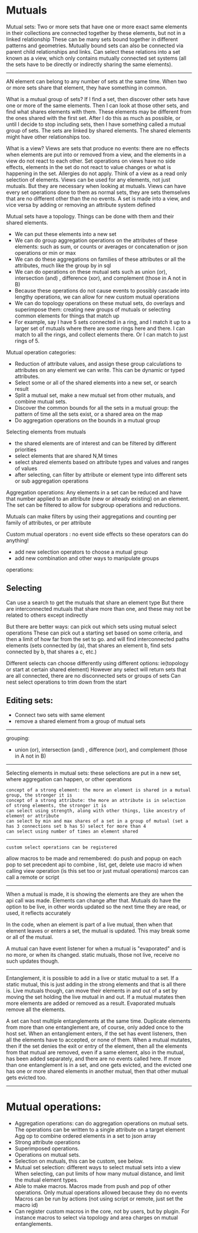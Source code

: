 # Mutuals 


Mutual sets:
    Two or more sets that have one or more exact same elements in their collections are connected together by these elements, but not in a linked relationship
    These can be many sets bound together in different patterns and geometries. Mutually bound sets can also be connected via parent child relationships and links.
    Can select these relations into a set known as a view, which only contains mutually connected set systems (all the sets have to be directly or indirectly sharing the same elements).

---------------------------------


AN element can belong to any number of sets at the same time.
When two or more sets share that element, they have something in common.

What is a mutual group of sets?
If I find a set, then discover other sets have one or more of the same elements.
Then I can look at those other sets, and find what shares elements with them.
These elements may be different from the ones shared with the first set.
After I do this as much as possible, or until I decide to stop including sets, then I have something called a mutual group of sets.
The sets are linked by shared elements. The shared elements might have other relationships too.

What is a view?
Views are sets that produce no events: there are no effects when elements are put into or removed from a view, and the elements in a view do not react to each other.
Set operations on views have no side effects, elements in the set do not react to value changes or what is happening in the set. Allergies do not apply.
Think of a view as a read only selection of elements. Views can be used for any elements, not just mutuals. But they are necessary when looking at mutuals.
Views can have every set operations done to them as normal sets, they are sets themselves that are no different other than the no events.
A set is made into a view, and vice versa by adding or removing an attribute system defined

Mutual sets have a topology. Things can be done with them and their shared elements.
* We can put these elements into a new set
* We can do group aggregation operations on the attributes of these elements: such as sum, or counts or averages or concatenation or json operations or min or max
* We can do these aggregations on families of these attributes or all the attributes, much like the group by in sql
* We can do operations on these mutual sets such as union (or), intersection (and) , difference (xor), and complement (those in A not in B)
* Because these operations do not cause events to possibly cascade into lengthy operations, we can allow for new custom mutual operations
* We can do topology operations on these mutual sets, do overlays and superimpose them: creating new groups of mutuals or selecting common elements for things that match up
* For example, say I have  5 sets connected in a ring, and I match it up to a larger set of mutuals where there are some rings here and there.
I can match to all the rings, and collect elements there. Or I can match to just rings of 5.


Mutual operation categories:
* Reduction of attribute values, and assign these group calculations to attributes on any element we can write. This can be dynamic or typed attributes.
* Select some or all of the shared elements into a new set, or search result
* Split a mutual set, make a new mutual set from other mutuals, and combine mutual sets.
* Discover the common bounds for all the sets in a mutual group: the pattern of time all the sets exist, or a shared area on the map
* Do aggregation operations on the bounds in a mutual group

Selecting elements from mutuals
* the shared elements are of interest and can be filtered by different priorities
* select elements that are shared N,M times
* select shared elements based on attribute types and values and ranges of values
* after selecting, can filter by attribute or element type into different sets or sub aggregation operations


Aggregation operations:
Any elements in a set can be reduced and have that number applied to an attribute (new or already existing) on an element. The set can be filtered to allow for subgroup operations and reductions.


Mutuals can make filters by using their aggregations and counting per family of attributes, or per attribute

Custom mutual operators : no event side effects so these operators can do anything!
* add new selection operators to choose a mutual group
* add new combination and other ways to manipulate groups


operations:

Selecting
----------

Can use a search to get the mutuals that share an element type
But there are interconnected mutuals that share more than one, and these may not be related to others except indirectly

But there are better ways: can pick out which sets using mutual select operations
    These can pick out a starting set based on some criteria, and then a limit of how far from the set to go. and will find interconnected paths
        elements (sets connected by (a), that shares an element b, find sets connected by b, that shares a c, etc.)

Different selects can choose differently using different options: ie(topology or start at certain shared element)
    However any select will return sets that are all connected, there are no disconnected sets or groups of sets
    Can nest select operations to trim down from the start

Editing sets:
----------------


* Connect two sets with same element
* remove a shared element from a group of mutual sets

--------------------
grouping:
* union (or), intersection (and) , difference (xor), and complement (those in A not in B)

-----------------------


Selecting elements in mutual sets:
these selections are put in a new set, where aggregation can happen, or other operations

    concept of a strong element: the more an element is shared in a mutual group, the stronger it is
    concept of a strong attribute: the more an attribute is in selection of strong elements, the stronger it is
    can select using strength, along with other things, like ancestry of element or attribute
    can select by min and max shares of a set in a group of mutual (set a has 3 connections set b has 5) select for more than 4
    can select using number of times an element shared

-----------------
    custom select operations can be registered
allow macros to be made and remembered:
do push and popup on each pop to set precedent
api to combine , list, get, delete
use macro id when calling view operation (is this set too or just mutual operations)
marcos can call a remote or script


---------------------------
When a mutual is made, it is showing the elements are they are when the api call was made. Elements can change after that.
Mutuals do have the option to be live, in other words updated so the next time they are read, or used, it reflects accurately

In the code, when an element is part of a live mutual, then when that element leaves or enters a set, the mutual is updated.
This may break some or all of the mutual.

A mutual can have event listener for when a mutual is "evaporated" and is no more, or when its changed. static mutuals, those not live, receive no such updates though.

-----------------------------------------

Entanglement, it is possible to add in a live or static mutual to a set. If a static mutual, this is just adding in the strong elements and that is all there is.
Live mutuals though, can move their elements in and out of a set by moving the set holding the live mutual in and out. If a mutual mutates then more elements are added or removed as a result.
Evaporated mutuals remove all the elements.

A set can host multiple entanglements at the same time. Duplicate elements from more than one entanglement are, of course, only added once to the host set.
When an entanglement enters, if the set has event listeners, then all the elements have to accepted, or none of them.
When a mutual mutates, then if the set denies the exit or entry of the element, then all the elements from that mutual are removed, even if a same element, also in the mutual,
 has been added separately, and there are no events called here. If more than one entanglement is in a set, and one gets evicted, and the evicted one has one or more shared elements in another mutual,
 then that other mutual gets evicted too.

----------------------------------------------------------------------------

# Mutual operations:

* Aggregation operations: can do aggregation operations on mutual sets. The operations can be written to a single attribute on a target element 
    Agg op to combine ordered elements in a set to json array
* Strong attribute operations
* Superimposed operations.
* Operations on mutual sets.
* Selection on mutuals, this can be custom, see below.
* Mutual set selection: different ways to select mutual sets into a view
    When selecting, can put limits of how many mutual distance, and limit the mutual element types.
* Able to make macros. Macros made from push and pop of other operations. Only mutual operations allowed because they do no events
    Macros can be run by actions (not using script or remote, just set the macro id)
* Can register custom macros in the core, not by users, but by plugin. For instance macros to select via topology and area charges on mutual entanglements.
